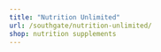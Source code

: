 ```yaml
---
title: "Nutrition Unlimited"
url: /southgate/nutrition-unlimited/
shop: nutrition supplements
---
```

